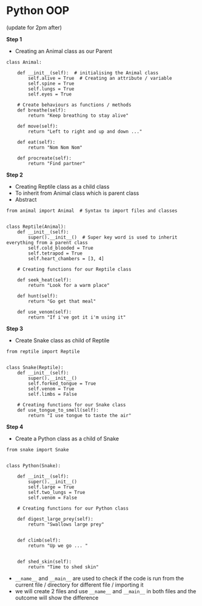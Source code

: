 # Python OOP

(update for 2pm after)

**Step 1**
- Creating an Animal class as our Parent
```
class Animal:

    def __init__(self):  # initialising the Animal class
        self.alive = True  # Creating an attribute / variable
        self.spine = True
        self.lungs = True
        self.eyes = True

    # Create behaviours as functions / methods
    def breathe(self):
        return "Keep breathing to stay alive"

    def move(self):
        return "Left to right and up and down ..."

    def eat(self):
        return "Nom Nom Nom"

    def procreate(self):
        return "Find partner"
```
**Step 2** 
- Creating Reptile class as a child class
- To inherit from Animal class which is parent class
- Abstract
```
from animal import Animal  # Syntax to import files and classes


class Reptile(Animal):
    def __init__(self):
        super().__init__()  # Super key word is used to inherit everything from a parent class
        self.cold_blooded = True
        self.tetrapod = True
        self.heart_chambers = [3, 4]

    # Creating functions for our Reptile class

    def seek_heat(self):
        return "Look for a warm place"

    def hunt(self):
        return "Go get that meal"

    def use_venom(self):
        return "If i've got it i'm using it"
```
**Step 3**
-  Create Snake class as child of Reptile
```
from reptile import Reptile


class Snake(Reptile):
    def __init__(self):
        super().__init__()
        self.forked_tongue = True
        self.venom = True
        self.limbs = False

    # Creating functions for our Snake class
    def use_tongue_to_smell(self):
        return "I use tongue to taste the air"
```
**Step 4**
- Create a Python class as a child of Snake
```
from snake import Snake


class Python(Snake):

    def __init__(self):
        super().__init__()
        self.large = True
        self.two_lungs = True
        self.venom = False

    # Creating functions for our Python class

    def digest_large_prey(self):
        return "Swallows large prey"


    def climb(self):
        return "Up we go ... "


    def shed_skin(self):
        return "Time to shed skin"
```
- ```__name__``` and ```__main__``` are used to check if the code is run from the current file / directory for different file / importing it
- we will create 2 files and use ```__name__``` and ```__main__``` in both files and the outcome will show the difference 
